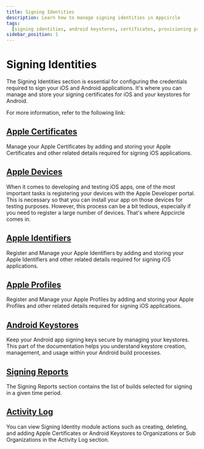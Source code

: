 ```yaml
---
title: Signing Identities
description: Learn how to manage signing identities in Appcircle
tags:
  [signing identities, android keystores, certificates, provisioning profiles]
sidebar_position: 1
---
```


# Signing Identities

The Signing Identities section is essential for configuring the credentials required to sign your iOS and Android applications. It's where you can manage and store your signing certificates for iOS and your keystores for Android.

For more information, refer to the following link:

## [Apple Certificates](/signing-identities/apple-certificates)

Manage your Apple Certificates by adding and storing your Apple Certificates and other related details required for signing iOS applications.

## [Apple Devices](/signing-identities/apple-devices)

When it comes to developing and testing iOS apps, one of the most important tasks is registering your devices with the Apple Developer portal. This is necessary so that you can install your app on those devices for testing purposes. However, this process can be a bit tedious, especially if you need to register a large number of devices. That's where Appcircle comes in.


## [Apple Identifiers](/signing-identities/apple-identifiers)

Register and Manage your Apple Identifiers by adding and storing your Apple Identifiers and other related details required for signing iOS applications.

## [Apple Profiles](/signing-identities/apple-profiles)

Register and Manage your Apple Profiles by adding and storing your Apple Profiles and other related details required for signing iOS applications.

## [Android Keystores](/signing-identities/android-keystores)

Keep your Android app signing keys secure by managing your keystores. This part of the documentation helps you understand keystore creation, management, and usage within your Android build processes.

## [Signing Reports](/signing-reports)

The Signing Reports section contains the list of builds selected for signing in a given time period.

## [Activity Log](/signing-identities/signing-identities-activity-log)

You can view Signing Identity module actions such as creating, deleting, and adding Apple Certificates or Android Keystores to Organizations or Sub Organizations in the Activity Log section.
